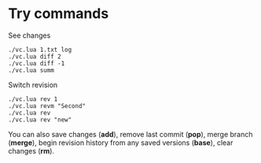 # Try commands

See changes
```
./vc.lua 1.txt log
./vc.lua diff 2
./vc.lua diff -1
./vc.lua summ
```

Switch revision
```
./vc.lua rev 1
./vc.lua revm "Second"
./vc.lua rev
./vc.lua rev "new"
```

You can also save changes (**add**), remove last commit (**pop**), merge branch (**merge**), begin revision history from any saved versions (**base**), clear changes (**rm**).
